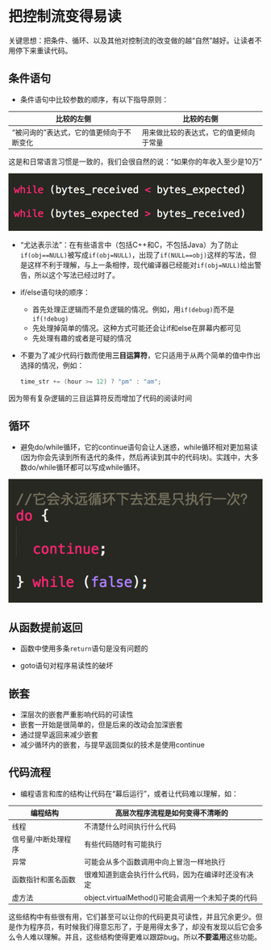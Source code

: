 # 把控制流变得易读

关键思想：把条件、循环、以及其他对控制流的改变做的越“自然”越好。让读者不用停下来重读代码。

## 条件语句

* 条件语句中比较参数的顺序，有以下指导原则：

| 比较的左侧 | 比较的右侧 |
| --- | --- |
| “被问询的”表达式，它的值更倾向于不断变化 | 用来做比较的表达式，它的值更倾向于常量 |

这是和日常语言习惯是一致的，我们会很自然的说：“如果你的年收入至少是10万”

![](/assets/条件语句参数顺序.png)

* “尤达表示法”：在有些语言中（包括C++和C，不包括Java）为了防止`if(obj==NULL)`被写成`if(obj=NULL)`，出现了`if(NULL==obj)`这样的写法，但是这样不利于理解，与上一条相悖，现代编译器已经能对`if(obj=NULL)`给出警告，所以这个写法已经过时了。

* if/else语句块的顺序：

  * 首先处理正逻辑而不是负逻辑的情况。例如，用`if(debug)`而不是`if(!debug)`
  * 先处理掉简单的情况。这种方式可能还会让if和else在屏幕内都可见
  * 先处理有趣的或者是可疑的情况

* 不要为了减少代码行数而使用**三目运算符**，它只适用于从两个简单的值中作出选择的情况，例如：

  ```c++
  time_str += (hour >= 12) ? "pm" : "am";
  ```

因为带有复杂逻辑的三目运算符反而增加了代码的阅读时间

## 循环

* 避免do/while循环，它的continue语句会让人迷惑，while循环相对更加易读\(因为你会先读到所有迭代的条件，然后再读到其中的代码块\)。实践中，大多数do/while循环都可以写成while循环。

![](/assets/continue.png)

## 从函数提前返回

* 函数中使用多条`return`语句是没有问题的

* goto语句对程序易读性的破坏

## 嵌套

* 深层次的嵌套严重影响代码的可读性
* 嵌套一开始是很简单的，但是后来的改动会加深嵌套
* 通过提早返回来减少嵌套
* 减少循环内的嵌套，与提早返回类似的技术是使用continue

## 代码流程 

* 编程语言和库的结构让代码在“幕后运行”，或者让代码难以理解，如：

| 编程结构 | 高层次程序流程是如何变得不清晰的 |
| --- | --- |
| 线程 | 不清楚什么时间执行什么代码 |
| 信号量/中断处理程序 | 有些代码随时有可能执行 |
| 异常 | 可能会从多个函数调用中向上冒泡一样地执行 |
| 函数指针和匿名函数 | 很难知道到底会执行什么代码，因为在编译时还没有决定 |
| 虚方法 | object.virtualMethod\(\)可能会调用一个未知子类的代码 |

这些结构中有些很有用，它们甚至可以让你的代码更具可读性，并且冗余更少。但是作为程序员，有时候我们得意忘形了，于是用得太多了，却没有发现以后它会多么令人难以理解。并且，这些结构使得更难以跟踪bug。所以**不要滥用**这些功能。

